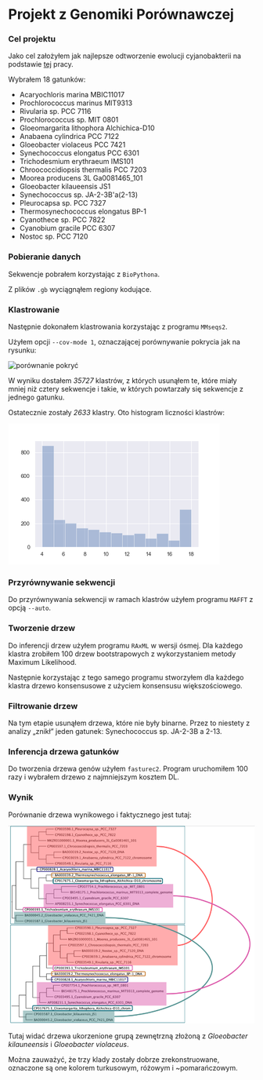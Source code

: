 # Projekt z Genomiki Porównawczej

### Cel projektu

Jako cel założyłem jak najlepsze odtworzenie ewolucji cyjanobakterii na podstawie [tej](https://www.frontiersin.org/articles/10.3389/fmicb.2019.01612/full#h9) pracy.

Wybrałem 18 gatunków:
- Acaryochloris marina MBIC11017
- Prochlorococcus marinus MIT9313
- Rivularia sp. PCC 7116
- Prochlorococcus sp. MIT 0801
- Gloeomargarita lithophora Alchichica-D10 
- Anabaena cylindrica PCC 7122
- Gloeobacter violaceus PCC 7421
- Synechococcus elongatus PCC 6301
- Trichodesmium erythraeum IMS101
- Chroococcidiopsis thermalis PCC 7203
- Moorea producens 3L Ga0081465_101
- Gloeobacter kilaueensis JS1
- Synechococcus sp. JA-2-3B'a(2-13)
- Pleurocapsa sp. PCC 7327
- Thermosynechococcus elongatus BP-1
- Cyanothece sp. PCC 7822
- Cyanobium gracile PCC 6307
- Nostoc sp. PCC 7120

### Pobieranie danych

Sekwencje pobrałem korzystając z `BioPythona`.

Z plików `.gb` wyciągnąłem regiony kodujące.

### Klastrowanie

Następnie dokonałem klastrowania korzystając z programu `MMseqs2`.

Użyłem opcji `--cov-mode 1`, oznaczającej porównywanie pokrycia jak na rysunku:

![porównanie pokryć](https://raw.githubusercontent.com/wiki/soedinglab/mmseqs2/images/cov_modes.png)

W wyniku dostałem *35727* klastrów, z których usunąłem te, które miały mniej niż cztery sekwencje
i takie, w których powtarzały się sekwencje z jednego gatunku.

Ostatecznie zostały *2633* klastry. Oto histogram liczności klastrów:

![histogram](https://github.com/santonow/comparative-genomics-project/blob/master/images/hist.png)

### Przyrównywanie sekwencji

Do przyrównywania sekwencji w ramach klastrów użyłem programu `MAFFT` z opcją `--auto`.

### Tworzenie drzew

Do inferencji drzew użyłem programu `RAxML` w wersji ósmej.
Dla każdego klastra zrobiłem 100 drzew bootstrapowych z wykorzystaniem metody Maximum Likelihood.

Następnie korzystając z tego samego programu stworzyłem dla każdego klastra drzewo konsensusowe
z użyciem konsensusu większościowego.

### Filtrowanie drzew

Na tym etapie usunąłem drzewa, które nie były binarne. 
Przez to niestety z analizy „znikł” jeden gatunek: Synechococcus sp. JA-2-3B a 2-13.

### Inferencja drzewa gatunków

Do tworzenia drzewa genów użyłem `fasturec2`. 
Program uruchomiłem 100 razy i wybrałem drzewo z najmniejszym kosztem DL.

### Wynik

Porównanie drzewa wynikowego i faktycznego jest tutaj:

![porownanie](https://github.com/santonow/comparative-genomics-project/blob/master/images/comparison.png)

Tutaj widać drzewa ukorzenione grupą zewnętrzną złożoną z *Gloeobacter kilauneensis* i *Gloeobacter violaceus*.

Można zauważyć, że trzy klady zostały dobrze zrekonstruowane, oznaczone są one kolorem
turkusowym, różowym i ~pomarańczowym.



